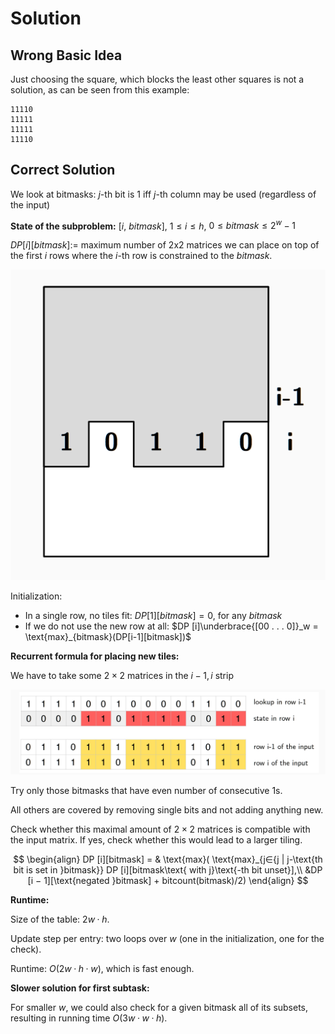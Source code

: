 # Solution

## Wrong Basic Idea

Just choosing the square, which blocks the least other squares is not a solution, as can be seen from this example:

```
11110
11111
11111
11110
```

## Correct Solution

We look at bitmasks: $j$-th bit is 1 iff $j$-th column may be used (regardless of the input)

**State of the subproblem:** [$i$, $bitmask$], $1 ≤ i ≤ h$, $0 ≤ bitmask ≤ 2^w − 1$

$DP [i][bitmask] :=$ maximum number of 2x2 matrices we can place on top of the first $i$ rows
where the $i$-th row is constrained to the $bitmask$.

![img-1](./solution.assets/img-1.jpg)

Initialization:

-  In a single row, no tiles fit: $DP [1][bitmask] = 0$, for any $bitmask$
- If we do not use the new row at all: $DP [i]\underbrace{[00 . . . 0]}_w = \text{max}_{bitmask}(DP[i-1][bitmask])$

**Recurrent formula for placing new tiles:**

We have to take some $2 × 2$ matrices in the $i − 1, i$ strip

![img-2](./solution.assets/img-2.png)

Try only those bitmasks that have even number of consecutive 1s.

All others are covered by removing single bits and not adding anything new.

Check whether this maximal amount of $2 × 2$ matrices is compatible with the input matrix. If yes, check whether this would lead to a larger tiling.

$$
\begin{align}
DP [i][bitmask] = &
\text{max}( \text{max}_{j∈{j | j-\text{th bit is set in }bitmask}}
 DP [i][bitmask\text{ with j}\text{-th bit unset}],\\
&DP [i − 1][\text{negated }bitmask] + bitcount(bitmask)/2)
\end{align}
$$

**Runtime:**

Size of the table: $2w · h$.

Update step per entry: two loops over $w$ (one in the initialization, one for the check).

Runtime: $O(2w · h · w)$, which is fast enough.

**Slower solution for first subtask:**

For smaller $w$, we could also check for a given bitmask all of its subsets, resulting in running
time $O(3w · w · h)$.
